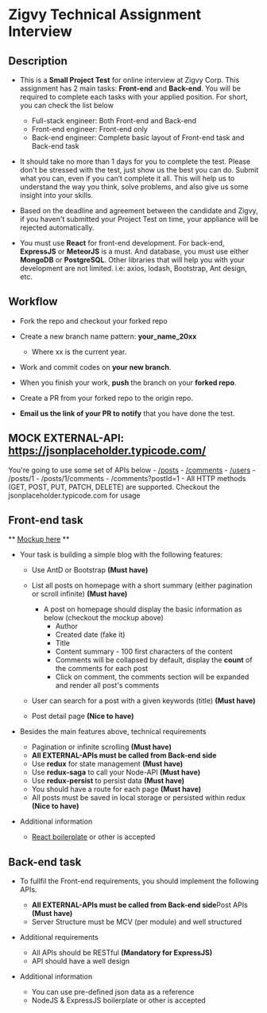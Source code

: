 # Zigvy Technical Assignment Interview

## Description
- This is a **Small Project Test** for online interview at Zigvy Corp. This assignment has 2 main tasks: **Front-end** and **Back-end**. You will be required to complete each tasks with your applied position. For short, you can check the list below
  - Full-stack engineer: Both Front-end and Back-end
  - Front-end engineer: Front-end only
  - Back-end engineer: Complete basic layout of Front-end task and Back-end task

- It should take no more than 1 days for you to complete the test. Please don't be stressed with the test, just show us the best you can do.  Submit what you can, even if you can’t complete it all. This will help us to understand the way you think, solve problems, and also give us some insight into your skills.

- Based on the deadline and agreement between the candidate and Zigvy, if you haven't submitted your Project Test on time, your appliance will be rejected automatically.

- You must use **React** for front-end development. For back-end, **ExpressJS** or **MeteorJS** is a must. And database, you must use either **MongoDB** or **PostgreSQL**. Other libraries that will help you with your development are not limited. i.e: axios, lodash, Bootstrap, Ant design, etc.

## Workflow
  - Fork the repo and checkout your forked repo
  - Create a new branch name pattern: **your_name_20xx**
      - Where xx is the current year.
  - Work and commit codes on **your new branch**.
  - When you finish your work, **push** the branch on your **forked repo**.
  
  
  - Create a PR from your forked repo to the origin repo.
  - **Email us the link of your PR to notify** that you have done the test.

## MOCK EXTERNAL-API: https://jsonplaceholder.typicode.com/
  You're going to use some set of APIs below
    - [/posts](https://jsonplaceholder.typicode.com/posts)
    - [/comments](https://jsonplaceholder.typicode.com/comments)
    - [/users](https://jsonplaceholder.typicode.com/users)
    - /posts/1
    - /posts/1/comments
    - /comments?postId=1
    - All HTTP methods (GET, POST, PUT, PATCH, DELETE) are supported.
  Checkout the jsonplaceholder.typicode.com for usage

## Front-end task
** [Mockup here](/mockup/homepage.png) **

- Your task is building a simple blog with the following features:
  - Use AntD or Bootstrap **(Must have)**

  - List all posts on homepage with a short summary (either pagination or scroll infinite) **(Must have)**
    - A post on homepage should display the basic information as below (checkout the mockup above)
      - Author
      - Created date (fake it)
      - Title
      - Content summary - 100 first characters of the content
      - Comments will be collapsed by default, display the **count** of the comments for each post
      - Click on comment, the comments section will be expanded and render all post's comments

  - User can search for a post with a given keywords (title) **(Must have)**
  - Post detail page **(Nice to have)**

- Besides the main features above, technical requirements
  - Pagination or infinite scrolling **(Must have)**
  - **All EXTERNAL-APIs must be called from Back-end side**
  - Use **redux** for state management **(Must have)**
  - Use **redux-saga** to call your Node-API **(Must have)**
  - Use **redux-persist** to persist data **(Must have)**
  - You should have a route for each page **(Must have)**
  - All posts must be saved in local storage or persisted within redux **(Nice to have)**

- Additional information
  - [React boilerplate](https://github.com/react-boilerplate/react-boilerplate) or other is accepted

## Back-end task
- To fullfil the Front-end requirements, you should implement the following APIs.
  - **All EXTERNAL-APIs must be called from Back-end side**Post APIs **(Must have)**
  - Server Structure must be MCV (per module) and well structured

- Additional requirements
  - All APIs should be RESTful **(Mandatory for ExpressJS)**
  - API should have a well design
- Additional information
  - You can use pre-defined json data as a reference
  - NodeJS & ExpressJS boilerplate or other is accepted
